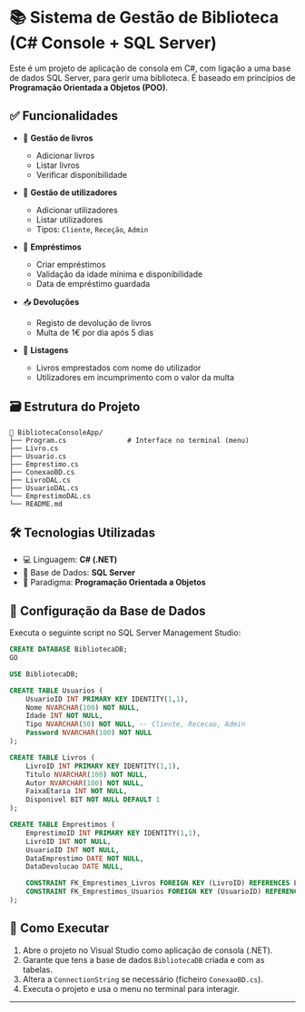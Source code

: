 
# 📚 Sistema de Gestão de Biblioteca (C# Console + SQL Server)

Este é um projeto de aplicação de consola em C#, com ligação a uma base de dados SQL Server, para gerir uma biblioteca. É baseado em princípios de **Programação Orientada a Objetos (POO)**.

## ✅ Funcionalidades

- 📖 **Gestão de livros**
  - Adicionar livros
  - Listar livros
  - Verificar disponibilidade

- 👤 **Gestão de utilizadores**
  - Adicionar utilizadores
  - Listar utilizadores
  - Tipos: `Cliente`, `Receção`, `Admin`

- 🔁 **Empréstimos**
  - Criar empréstimos
  - Validação da idade mínima e disponibilidade
  - Data de empréstimo guardada

- 📥 **Devoluções**
  - Registo de devolução de livros
  - Multa de 1€ por dia após 5 dias

- 🔎 **Listagens**
  - Livros emprestados com nome do utilizador
  - Utilizadores em incumprimento com o valor da multa

## 🗃️ Estrutura do Projeto

```
📁 BibliotecaConsoleApp/
├── Program.cs               # Interface no terminal (menu)
├── Livro.cs
├── Usuario.cs
├── Emprestimo.cs
├── ConexaoBD.cs
├── LivroDAL.cs
├── UsuarioDAL.cs
└── EmprestimoDAL.cs
└── README.md
```

## 🛠️ Tecnologias Utilizadas

- 💻 Linguagem: **C# (.NET)**
- 💾 Base de Dados: **SQL Server**
- 🧱 Paradigma: **Programação Orientada a Objetos**

## 🔌 Configuração da Base de Dados

Executa o seguinte script no SQL Server Management Studio:

```sql
CREATE DATABASE BibliotecaDB;
GO

USE BibliotecaDB;

CREATE TABLE Usuarios (
    UsuarioID INT PRIMARY KEY IDENTITY(1,1),
    Nome NVARCHAR(100) NOT NULL,
    Idade INT NOT NULL,
    Tipo NVARCHAR(50) NOT NULL, -- Cliente, Rececao, Admin
    Password NVARCHAR(100) NOT NULL
);

CREATE TABLE Livros (
    LivroID INT PRIMARY KEY IDENTITY(1,1),
    Titulo NVARCHAR(100) NOT NULL,
    Autor NVARCHAR(100) NOT NULL,
    FaixaEtaria INT NOT NULL,
    Disponivel BIT NOT NULL DEFAULT 1
);

CREATE TABLE Emprestimos (
    EmprestimoID INT PRIMARY KEY IDENTITY(1,1),
    LivroID INT NOT NULL,
    UsuarioID INT NOT NULL,
    DataEmprestimo DATE NOT NULL,
    DataDevolucao DATE NULL,

    CONSTRAINT FK_Emprestimos_Livros FOREIGN KEY (LivroID) REFERENCES Livros(LivroID),
    CONSTRAINT FK_Emprestimos_Usuarios FOREIGN KEY (UsuarioID) REFERENCES Usuarios(UsuarioID)
);
```

## 🚀 Como Executar

1. Abre o projeto no Visual Studio como aplicação de consola (.NET).
2. Garante que tens a base de dados `BibliotecaDB` criada e com as tabelas.
3. Altera a `ConnectionString` se necessário (ficheiro `ConexaoBD.cs`).
4. Executa o projeto e usa o menu no terminal para interagir.

---

